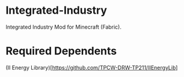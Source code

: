 # Integrated-Industry
Integrated Industry Mod for Minecraft (Fabric).  

# Required Dependents
(II Energy Library)[https://github.com/TPCW-DRW-TP211/IIEnergyLib]  
